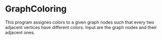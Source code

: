 # GraphColoring
This program assignes colors to a given graph nodes such that every two adjacent vertices have different colors.
Input are the graph nodes and their adjacent ones.

